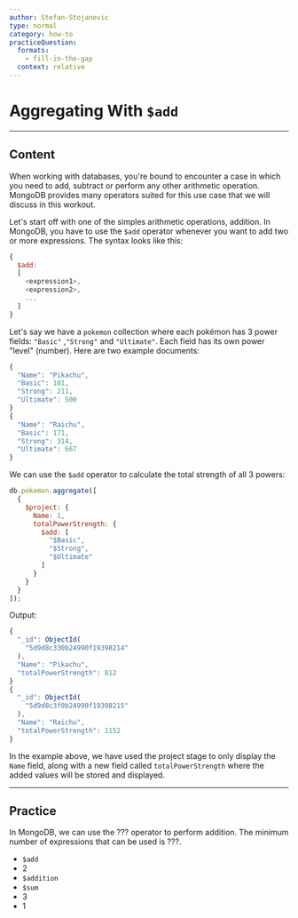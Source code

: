 ```yaml
---
author: Stefan-Stojanovic
type: normal
category: how-to
practiceQuestion:
  formats:
    - fill-in-the-gap
  context: relative
---
```


# Aggregating With `$add`


---

## Content

When working with databases, you're bound to encounter a case in which you need to add, subtract or perform any other arithmetic operation. MongoDB provides many operators suited for this use case that we will discuss in this workout.

Let's start off with one of the simples arithmetic operations, addition. In MongoDB, you have to use the `$add` operator whenever you want to add two or more expressions. The syntax looks like this:

```javascript
{ 
  $add:  
  [ 
    <expression1>, 
    <expression2>, 
    ... 
  ] 
}
```

Let's say we have a `pokemon` collection where each pokémon has 3 power fields: `"Basic"` ,`"Strong"` and `"Ultimate"`. Each field has its own power "level" (number). Here are two example documents:

```javascript
{ 
  "Name": "Pikachu",
  "Basic": 101,
  "Strong": 211,
  "Ultimate": 500 
}
{ 
  "Name": "Raichu", 
  "Basic": 171,
  "Strong": 314,
  "Ultimate": 667 
}
```

We can use the `$add` operator to calculate the total strength of all 3 powers:

```javascript
db.pokemon.aggregate([
  {
    $project: {
      Name: 1,
      totalPowerStrength: {
        $add: [
          "$Basic",
          "$Strong",
          "$Ultimate"
        ]
      }
    }
  }
]);
```

Output:

```javascript
{ 
  "_id": ObjectId(
    "5d9d8c330b24990f19398214"
  ),
  "Name": "Pikachu", 
  "totalPowerStrength": 812 
}
{ 
  "_id": ObjectId(
    "5d9d8c3f0b24990f19398215"
  ),
  "Name": "Raichu", 
  "totalPowerStrength": 1152 
}
```

In the example above, we have used the project stage to only display the `Name` field, along with a new field called `totalPowerStrength` where the added values will be stored and displayed.


---

## Practice

In MongoDB, we can use the ??? operator to perform addition. The minimum number of expressions that can be used is ???.

- `$add`
- 2
- `$addition`
- `$sum`
- 3
- 1
